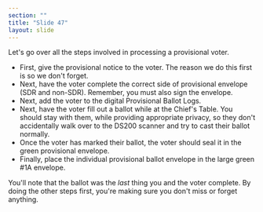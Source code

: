 ```yaml
---
section: ""
title: "Slide 47"
layout: slide
---
```


Let's go over all the steps involved in processing a provisional voter.

- First, give the provisional notice to the voter. The reason we do this first is so we don't forget.
- Next, have the voter complete the correct side of provisional envelope (SDR and non-SDR). Remember, you must also sign the envelope.
- Next, add the voter to the digital Provisional Ballot Logs.
- Next, have the voter fill out a ballot while at the Chief's Table. You should stay with them, while providing appropriate privacy, so they don't accidentally walk over to the DS200 scanner and try to cast their ballot normally.
- Once the voter has marked their ballot, the voter should seal it in the green provisional envelope.
- Finally, place the individual provisional ballot envelope in the large green #1A envelope.

You'll note that the ballot was the _last_ thing you and the voter complete. By doing the other steps first, you're making sure you don't miss or forget anything.